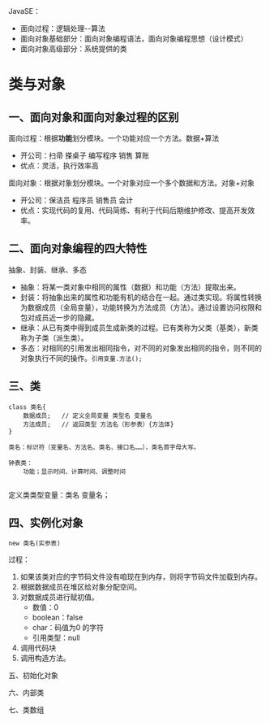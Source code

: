JavaSE：

- 面向过程：逻辑处理--算法
- 面向对象基础部分：面向对象编程语法，面向对象编程思想（设计模式）
- 面向对象高级部分：系统提供的类



# 类与对象

## 一、面向对象和面向对象过程的区别

面向过程：根据**功能**划分模块。一个功能对应一个方法。数据+算法

- 开公司：扫帚 搽桌子 编写程序 销售 算账
- 优点：灵活，执行效率高

面向对象：根据对象划分模块。一个对象对应一个多个数据和方法。对象+对象

- 开公司：保洁员  程序员 销售员 会计
- 优点：实现代码的复用、代码简练、有利于代码后期维护修改、提高开发效率。

## 二、面向对象编程的四大特性

抽象、封装、继承、多态

- 抽象：将某一类对象中相同的属性（数据）和功能（方法）提取出来。
- 封装：将抽象出来的属性和功能有机的结合在一起。通过类实现。将属性转换为数据成员（全局变量），功能转换为方法成员（方法）。通过设置访问权限和包对成员近一步的隐藏。
- 继承：从已有类中得到成员生成新类的过程。已有类称为父类（基类），新类称为子类（派生类）。
- 多态：对相同的引用发出相同指令，对不同的对象发出相同的指令，则不同的对象执行不同的操作。`引用变量.方法();`

## 三、类

```
class 类名{
	数据成员;   // 定义全局变量 类型名 变量名
	方法成员;   // 返回类型 方法名（形参表）{方法体}
}

类名：标识符（变量名、方法名、类名、接口名……），类名首字母大写。
```

```
钟表类：
	功能；显示时间、计算时间、调整时间
	
```

定义类类型变量：类名 变量名；

## 四、实例化对象

```
new 类名(实参表)
```

过程：

1. 如果该类对应的字节码文件没有咱现在到内存，则将字节码文件加载到内存。
2. 根据数据成员在堆区给对象分配空间。
3. 对数据成员进行赋初值。
   - 数值：0
   - boolean：false
   - char：码值为0 的字符
   - 引用类型：null
4. 调用代码块
5. 调用构造方法。



五、初始化对象

六、内部类

七、类数组